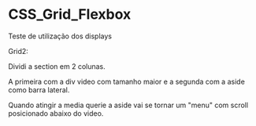 # CSS_Grid_Flexbox
 Teste de utilização dos displays

 Grid2:

 Dividi a section em 2 colunas.

 A primeira com a div video com tamanho maior e a segunda com a aside como barra lateral.

 Quando atingir a media querie a aside vai se tornar um "menu" com scroll posicionado abaixo do video.

